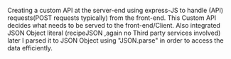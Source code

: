 Creating a custom API at the server-end using express-JS to handle (API) requests(POST requests typically) from the front-end.
This Custom API decides what needs to be served to the front-end/Client.
Also integrated JSON Object literal (recipeJSON ,again no Third party services involved) 
later I parsed it to JSON Object using "JSON.parse" in order to access the data efficiently.
